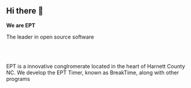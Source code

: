 ## Hi there 👋
<b>We are EPT</b>
<p>The leader in open source software</p><br><br>

<p>EPT is a innovative conglromerate located in the heart of Harnett County NC.
We develop the EPT Timer, known as BreakTime, along with other programs</p>
